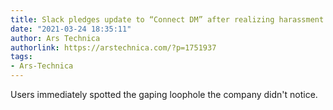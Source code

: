 ```yaml
---
title: Slack pledges update to “Connect DM” after realizing harassment exists
date: "2021-03-24 18:35:11"
author: Ars Technica
authorlink: https://arstechnica.com/?p=1751937
tags:
- Ars-Technica
---
```

Users immediately spotted the gaping loophole the company didn't notice.